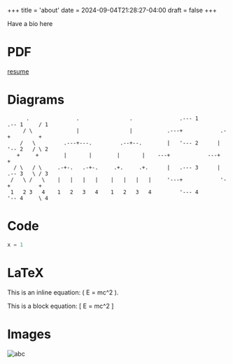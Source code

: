 +++
title = 'about'
date = 2024-09-04T21:28:27-04:00
draft = false
+++

Have a bio here

# PDF
[resume](/about/matt-bowring-resume.pdf)

# Diagrams
```goat
      .               .                .               .--- 1          .-- 1     / 1
     / \              |                |           .---+            .-+         +
    /   \         .---+---.         .--+--.        |   '--- 2      |   '-- 2   / \ 2
   +     +        |       |        |       |    ---+            ---+          +
  / \   / \     .-+-.   .-+-.     .+.     .+.      |   .--- 3      |   .-- 3   \ / 3
 /   \ /   \    |   |   |   |    |   |   |   |     '---+            '-+         +
 1   2 3   4    1   2   3   4    1   2   3   4         '--- 4          '-- 4     \ 4

```

# Code
```Python
x = 1
```

# LaTeX
This is an inline equation: \( E = mc^2 \).

This is a block equation:
\[
E = mc^2
\]

# Images
![abc](/circuit.png)